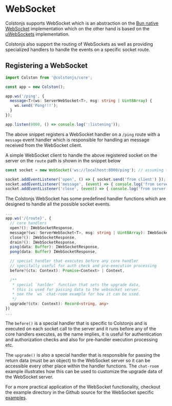 # WebSocket

Colstonjs supports WebSocket which is an abstraction on the [Bun native WebSocket](//bun.sh/docs/api/websockets) implementation which on the other hand is based on the [µWebSockets](//github.com/uNetworking/uWebSockets) implementation.

Colstonjs also support the routing of WebSockets as well as providing specialized handlers to handle the events on a specific socket route.


## Registering a WebSocket

```ts
import Colston from '@colstonjs/core';

const app = new Colston();

app.ws('/ping', {
  message<T>(ws: ServerWebSocket<T>, msg: string | Uint8Array) {
    ws.send('Pong!!!');
  }
});

app.listen(8000, () => console.log(':listening'));
```

The above snippet registers a WebSocket handler on a `/ping` route with a `message` event handler which is responsible for handling an message received from the WebSocket client.

A simple WebSocket client to handle the above registered socket on the server on the `route` path is shown in the snippet below

```ts
const socket = new WebSocket('ws://localhost:8000/ping'); // assuming the server is listening on `localhost:8000`

socket.addEventListener('open', () => { socket.send('from client') });
socket.addEventListener('message', (event) => { console.log('from server', event.data) });
socket.addEventListener('close', (event) => { console.log('from server', event.code) });
```

The Colstonjs WebSocket has some predefined handler functions which are designed to handle all the possible socket events.

```ts
...
app.ws('/{route}', {
  // core handlers
  open?(): IWebSocketResponse,
  message?(ws: ServerWebSocket<T>, msg: string | Uint8Array): IWebSocketResponse,
  close?(): IWebSocketResponse,
  drain?(): IWebSocketResponse,
  ping(data: Buffer): IWebSocketResponse,
  pong(data: Buffer) IWebSocketResponse,

  // special handler that executes before any core handler
  // specifally useful for auth check and pre-execution processing
  before?(ctx: Context): Promise<Context> | Context,

  /**
   * special `hanlder` function that sets the upgrade data,
   * this is used for passing data to the websocket server.
   * see the `ws` chat-room example for how it can be used.
   */
  upgrade?(ctx: Context): Record<string, any>
})
...
```

The `before()` is a special handler that is specific to Colstonjs and is executed on each socket call to the server and it runs before any of the core handlers executes, as the name implies, it is useful for authentication and authorization checks and also for pre-handler execution processing etc.

The `upgrade()` is also a special handler that is responsible for passing the return data (must be an object) to the WebSocket server so it can be accessible every other place within the handler functions. The `chat-room` example illustrates how this can be used to customize the upgrade data of the WebSocket server.

For a more practical application of the WebSocket functionality, checkout the example directory in the Github source for the WebSocket specific [examples](//github.com/bristol-svr/examples/tree/master/ws).